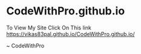 # CodeWithPro.github.io
To View My Site Click On This link https://vikas83pal.github.io/CodeWithPro.github.io/


~ CodeWithPro

